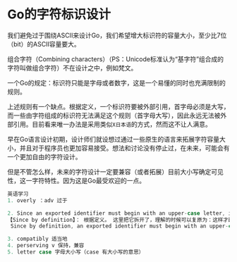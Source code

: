# Go的字符标识设计

我们避免过于围绕ASCII来设计Go，我们希望增大标识符的容量大小，至少比7位（bit）的ASCII容量要大。

组合字符（Combining characters）（PS：Unicode标准认为“基字符”组合成的字符叫做组合字符）不在设计之中，例如梵文。

一个Go的规定：标识符只能是字母或者数字，这是一个易懂的同时也充满限制的规则。

上述规则有一个缺点。根据定义，一个标识符要被外部引用，首字母必须是大写，而一些由字符组成的标识符无法满足这个规则（首字母大写），因此永远无法被外部引用。目前看来唯一办法是采用类似`X日本语`的方式，然而这不让人满意。

早在Go语言设计初期，设计师们就设想过通过一些原生的语言来拓展字符容量大小，并且对于程序员也更加容易接受。想法和讨论没有停止过，在未来，可能会有一个更加自由的字符设计。

但是不管怎么样，未来的字符设计一定要兼容（或者拓展）目前大小写确定可见性，这一字符特性。因为这是Go最受欢迎的一点。

```go
英语学习
1. overly ：adv 过于

2. Since an exported identifier must begin with an upper-case letter, identifiers created from characters in some languages can, by definition, not be exported. 
【Since by definition】： 根据定义。 这里把它拆开了，理解的时候可以复原为：这样才翻译的出来
 Since by definition, an exported identifier must begin with an upper-case letter, identifiers created from characters in some languages can not be exported. 

3. compatibly 适当地
4. perserving v 保持，兼容
5. letter case 字母大小写（case 有大小写的意思）
```





